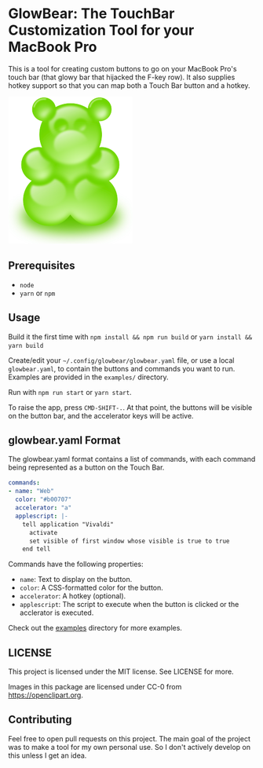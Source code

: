 # GlowBear: The TouchBar Customization Tool for your MacBook Pro

This is a tool for creating custom buttons to go on your MacBook Pro's touch bar
(that glowy bar that hijacked the F-key row). It also supplies hotkey support
so that you can map both a Touch Bar button and a hotkey.

![Glow Bear](resources/lemmling-Gummy-bear-sort-of-300px.png)

## Prerequisites

- `node`
- `yarn` or `npm`

## Usage

Build it the first time with `npm install && npm run build` or `yarn install && yarn build`

Create/edit your `~/.config/glowbear/glowbear.yaml` file, or use a local `glowbear.yaml`, to
contain the buttons and commands you want to run. Examples are provided in the `examples/` directory.

Run with `npm run start` or `yarn start`.

To raise the app, press `CMD-SHIFT-.`. At that point, the buttons will be visible
on the button bar, and the accelerator keys will be active.

## glowbear.yaml Format

The glowbear.yaml format contains a list of commands, with each command being
represented as a button on the Touch Bar.

```yaml
commands:
- name: "Web"
  color: "#b00707"
  accelerator: "a"
  applescript: |-
    tell application "Vivaldi"
      activate
      set visible of first window whose visible is true to true
    end tell
```

Commands have the following properties:

- `name`: Text to display on the button.
- `color`: A CSS-formatted color for the button.
- `accelerator`: A hotkey (optional).
- `applescript`: The script to execute when the button is clicked or the
  acclerator is executed.

Check out the [examples](examples/glowbear.yaml) directory for more examples.

## LICENSE

This project is licensed under the MIT license. See LICENSE for more.

Images in this package are licensed under CC-0 from https://openclipart.org.

## Contributing

Feel free to open pull requests on this project. The main goal of the project
was to make a tool for my own personal use. So I don't actively develop on this
unless I get an idea.

